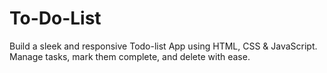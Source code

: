 # To-Do-List
Build a sleek and responsive Todo-list App using HTML, CSS &amp; JavaScript. Manage tasks, mark them complete, and delete with ease.
